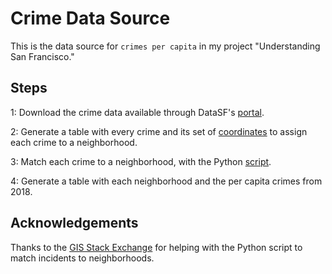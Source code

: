# Crime Data Source

This is the data source for `crimes per capita` in my project "Understanding San Francisco."

## Steps

1: Download the crime data available through DataSF's [portal](https://data.sfgov.org/Public-Safety/Police-Department-Incident-Reports-Historical-2003/tmnf-yvry/data).

2: Generate a table with every crime and its set of [coordinates](CrimesPerCapita.R) to assign each crime to a neighborhood. 

3: Match each crime to a neighborhood, with the Python [script](incidentPlusNeighborhood.py).

4: Generate a table with each neighborhood and the per capita crimes from 2018. 


## Acknowledgements

Thanks to the [GIS Stack Exchange](https://gis.stackexchange.com/questions/250172/finding-out-if-coordinate-is-within-shapefile-shp-using-pyshp/250195) for helping with the Python script to match incidents to neighborhoods. 

